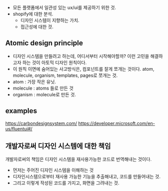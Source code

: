 - 모든 플랫폼에서 일관성 있는 ux/ui를 제공하기 위한 것. 
- shopify에 대한 분석. 
	- 디자인 시스템이 지향하는 가치. 
	- 접근성에 대한 것. 


## Atomic design principle 

- 디자인 시스템을 만들려고 하는데, 어디서부터 시작해야할까? 이런 고민을 해결하고자 하는 것이 아토믹 디자인 원칙이다. 
- 이 원칙 이면에 숨어있는 사고방식은, 컴포넌트를 잘게 쪼개는 것이다. atom, molecule, organism, templates, pages로 쪼개는 것. 
- atom : 가장 작은 유닛. 
- molecule : atoms 들로 만든 것
- organism : molecule로 만든 것. 


## examples 

https://carbondesignsystem.com/
https://developer.microsoft.com/en-us/fluentui#/


## 개발자로써 디자인 시스템에 대한 책임 

개발자로써의 책임은 디자인 시스템을 재사용가능한 코드로 번역해내는 것이다. 
- 먼저는 주어진 디자인 시스템을 이해하는 것 
- 디자인시스템으로부터 재사용 가능한 기능을 추출해내고, 코드를 만들어내는 것. 
- 그리고 이렇게 작성된 코드를 가지고, 화면을 그려내는 것. 